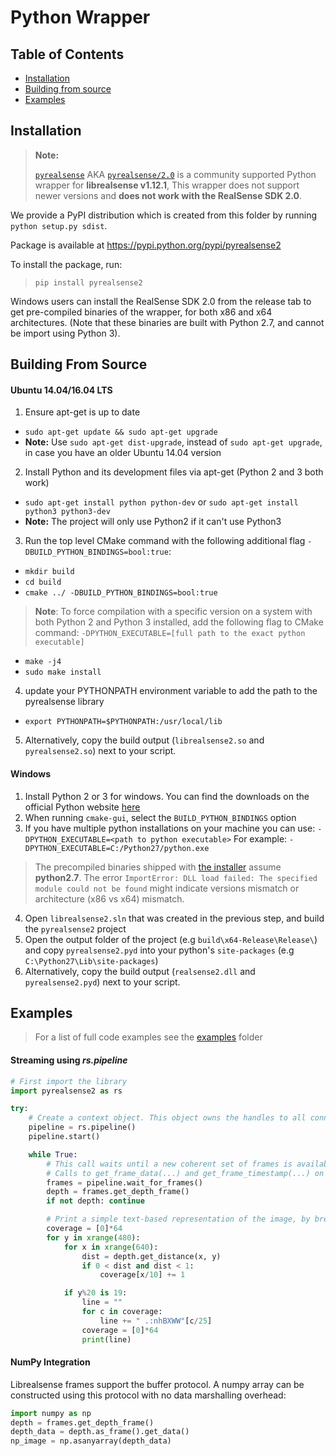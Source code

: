 # Python Wrapper

## Table of Contents
* [Installation](#installation)
* [Building from source](#building-from-source)
* [Examples](#examples)

## Installation

> **Note:**
>
>[`pyrealsense`](https://github.com/toinsson/pyrealsense) AKA [`pyrealsense/2.0`](https://pypi.python.org/pypi/pyrealsense/2.0) is a community supported Python wrapper for **librealsense v1.12.1**, This wrapper does not support newer versions and **does not work with the RealSense SDK 2.0**.

We provide a PyPI distribution which is created from this folder by running `python setup.py sdist`.

Package is available at https://pypi.python.org/pypi/pyrealsense2

To install the package, run:
> `pip install pyrealsense2`

Windows users can install the RealSense SDK 2.0 from the release tab to get pre-compiled binaries of the wrapper, for both x86 and x64 architectures. (Note that these binaries are built with Python 2.7, and cannot be import using Python 3).


## Building From Source

#### Ubuntu 14.04/16.04 LTS
1. Ensure apt-get is up to date
  * `sudo apt-get update && sudo apt-get upgrade`
  * **Note:** Use `sudo apt-get dist-upgrade`, instead of `sudo apt-get upgrade`, in case you have an older Ubuntu 14.04 version
2. Install Python and its development files via apt-get (Python 2 and 3 both work)
  * `sudo apt-get install python python-dev` or `sudo apt-get install python3 python3-dev`
  * **Note:** The project will only use Python2 if it can't use Python3
3. Run the top level CMake command with the following additional flag `-DBUILD_PYTHON_BINDINGS=bool:true`:
  * `mkdir build`
  * `cd build`
  * `cmake ../ -DBUILD_PYTHON_BINDINGS=bool:true`
> **Note**: To force compilation with a specific version on a system with both Python 2 and Python 3 installed, add the following flag to CMake command:
`-DPYTHON_EXECUTABLE=[full path to the exact python executable]`
  * `make -j4`
  * `sudo make install`
4. update your PYTHONPATH environment variable to add the path to the pyrealsense library
  * `export PYTHONPATH=$PYTHONPATH:/usr/local/lib`
5. Alternatively, copy the build output (`librealsense2.so` and `pyrealsense2.so`) next to your script.



#### Windows
1. Install Python 2 or 3 for windows. You can find the downloads on the official Python website [here](https://www.python.org/downloads/windows/)
2. When running `cmake-gui`, select the `BUILD_PYTHON_BINDINGS` option
3. If you have multiple python installations on your machine you can use: `-DPYTHON_EXECUTABLE=<path to python executable>`
For example: `-DPYTHON_EXECUTABLE=C:/Python27/python.exe`
> The precompiled binaries shipped with [the installer](https://github.com/IntelRealSense/librealsense/releases) assume **python2.7**.
>The error `ImportError: DLL load failed: The specified module could not be found` might indicate versions mismatch or architecture (x86 vs x64) mismatch.

4. Open `librealsense2.sln` that was created in the previous step, and build the `pyrealsense2` project
5. Open the output folder of the project (e.g `build\x64-Release\Release\`) and copy `pyrealsense2.pyd` into your python's `site-packages` (e.g `C:\Python27\Lib\site-packages`)
6. Alternatively, copy the build output (`realsense2.dll` and `pyrealsense2.pyd`) next to your script.

## Examples

> For a list of full code examples see the [examples](./examples) folder

#### Streaming using _rs.pipeline_
```python
# First import the library
import pyrealsense2 as rs

try:
    # Create a context object. This object owns the handles to all connected realsense devices
    pipeline = rs.pipeline()
    pipeline.start()

    while True:
        # This call waits until a new coherent set of frames is available on a device
        # Calls to get_frame_data(...) and get_frame_timestamp(...) on a device will return stable values until wait_for_frames(...) is called
        frames = pipeline.wait_for_frames()
        depth = frames.get_depth_frame()
        if not depth: continue

        # Print a simple text-based representation of the image, by breaking it into 10x20 pixel regions and approximating the coverage of pixels within one meter
        coverage = [0]*64
        for y in xrange(480):
            for x in xrange(640):
                dist = depth.get_distance(x, y)
                if 0 < dist and dist < 1:
                    coverage[x/10] += 1

            if y%20 is 19:
                line = ""
                for c in coverage:
                    line += " .:nhBXWW"[c/25]
                coverage = [0]*64
                print(line)
```

#### NumPy Integration
Librealsense frames support the buffer protocol. A numpy array can be constructed using this protocol with no data marshalling overhead:
```python
import numpy as np
depth = frames.get_depth_frame()
depth_data = depth.as_frame().get_data()
np_image = np.asanyarray(depth_data)
```
